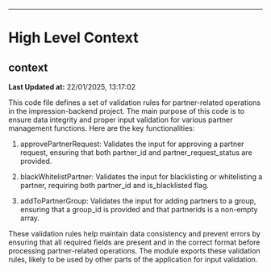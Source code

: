 

---
# High Level Context
## context
**Last Updated at:** 22/01/2025, 13:17:02

This code file defines a set of validation rules for partner-related operations in the impression-backend project. The main purpose of this code is to ensure data integrity and proper input validation for various partner management functions. Here are the key functionalities:

1. approvePartnerRequest: Validates the input for approving a partner request, ensuring that both partner_id and partner_request_status are provided.

2. blackWhitelistPartner: Validates the input for blacklisting or whitelisting a partner, requiring both partner_id and is_blacklisted flag.

3. addToPartnerGroup: Validates the input for adding partners to a group, ensuring that a group_id is provided and that partnerids is a non-empty array.

These validation rules help maintain data consistency and prevent errors by ensuring that all required fields are present and in the correct format before processing partner-related operations. The module exports these validation rules, likely to be used by other parts of the application for input validation.
